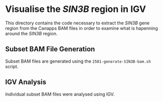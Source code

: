 # Visualise the *SIN3B* region in IGV

This directory contains the code necessary to extract the *SIN3B* gene region from the Canapps BAM files in order to examine what is hapenning around the *SIN3B* region.

## Subset BAM File Generation

Subset BAM files are generated using the `2581-generate-SIN3B-bam.sh` script.

## IGV Analysis

Individual subset BAM files were analysed using IGV.

